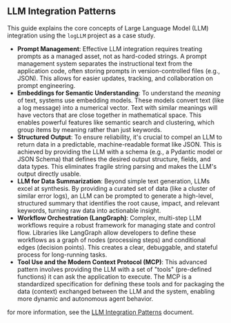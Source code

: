 ## LLM Integration Patterns

This guide explains the core concepts of Large Language Model (LLM) integration using the `logLLM` project as a case study.

- **Prompt Management**: Effective LLM integration requires treating prompts as a managed asset, not as hard-coded strings. A prompt management system separates the instructional text from the application code, often storing prompts in version-controlled files (e.g., JSON). This allows for easier updates, tracking, and collaboration on prompt engineering.
- **Embeddings for Semantic Understanding**: To understand the _meaning_ of text, systems use embedding models. These models convert text (like a log message) into a numerical vector. Text with similar meanings will have vectors that are close together in mathematical space. This enables powerful features like semantic search and clustering, which group items by meaning rather than just keywords.
- **Structured Output**: To ensure reliability, it's crucial to compel an LLM to return data in a predictable, machine-readable format like JSON. This is achieved by providing the LLM with a schema (e.g., a Pydantic model or JSON Schema) that defines the desired output structure, fields, and data types. This eliminates fragile string parsing and makes the LLM's output directly usable.
- **LLM for Data Summarization**: Beyond simple text generation, LLMs excel at synthesis. By providing a curated set of data (like a cluster of similar error logs), an LLM can be prompted to generate a high-level, structured summary that identifies the root cause, impact, and relevant keywords, turning raw data into actionable insight.
- **Workflow Orchestration (LangGraph)**: Complex, multi-step LLM workflows require a robust framework for managing state and control flow. Libraries like LangGraph allow developers to define these workflows as a graph of nodes (processing steps) and conditional edges (decision points). This creates a clear, debuggable, and stateful process for long-running tasks.
- **Tool Use and the Modern Context Protocol (MCP)**: This advanced pattern involves providing the LLM with a set of "tools" (pre-defined functions) it can ask the application to execute. The MCP is a standardized specification for defining these tools and for packaging the data (context) exchanged between the LLM and the system, enabling more dynamic and autonomous agent behavior.

for more information, see the [LLM Integration Patterns](./llm_integration_patterns.md) document.
